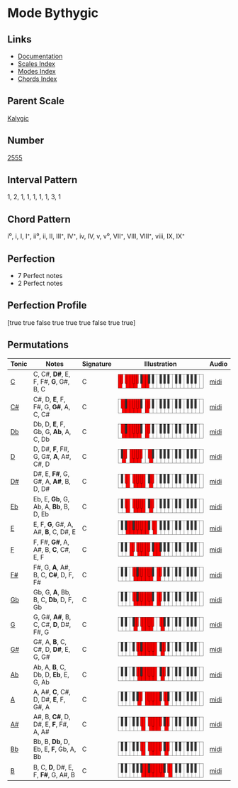 # Mode Bythygic

## Links

- [Documentation](index.md)
- [Scales Index](Scales.md)
- [Modes Index](Modes.md)
- [Chords Index](Chords.md)

## Parent Scale

[Kalygic](ScaleKalygic.md)

## Number

[2555](https://ianring.com/musictheory/scales/2555)

## Interval Pattern

1, 2, 1, 1, 1, 1, 1, 3, 1

## Chord Pattern

i⁰, i, I, I⁺, ii⁰, ii, II, III⁺, IV⁺, iv, IV, v, v⁰, VII⁺, VIII, VIII⁺, viii, IX, IX⁺

## Perfection

- 7 Perfect notes
- 2 Perfect notes

## Perfection Profile

[true true false true true true false true true]

## Permutations

| Tonic | Notes | Signature | Illustration | Audio |
|-------|-------|-----------|--------------|-------|
| [C](ModeCNaturalBythygic.md) | C, C#, **D#**, E, F, F#, **G**, G#, B, C | C | ![CNaturalBythygic](ModeCNaturalBythygic.png) | [midi](https://github.com/edipermadi/music/blob/main/docs/ModeCNaturalBythygic.mid?raw=true) |
| [C#](ModeCSharpBythygic.md) | C#, D, **E**, F, F#, G, **G#**, A, C, C# | C | ![CSharpBythygic](ModeCSharpBythygic.png) | [midi](https://github.com/edipermadi/music/blob/main/docs/ModeCSharpBythygic.mid?raw=true) |
| [Db](ModeDFlatBythygic.md) | Db, D, **E**, F, Gb, G, **Ab**, A, C, Db | C | ![DFlatBythygic](ModeDFlatBythygic.png) | [midi](https://github.com/edipermadi/music/blob/main/docs/ModeDFlatBythygic.mid?raw=true) |
| [D](ModeDNaturalBythygic.md) | D, D#, **F**, F#, G, G#, **A**, A#, C#, D | C | ![DNaturalBythygic](ModeDNaturalBythygic.png) | [midi](https://github.com/edipermadi/music/blob/main/docs/ModeDNaturalBythygic.mid?raw=true) |
| [D#](ModeDSharpBythygic.md) | D#, E, **F#**, G, G#, A, **A#**, B, D, D# | C | ![DSharpBythygic](ModeDSharpBythygic.png) | [midi](https://github.com/edipermadi/music/blob/main/docs/ModeDSharpBythygic.mid?raw=true) |
| [Eb](ModeEFlatBythygic.md) | Eb, E, **Gb**, G, Ab, A, **Bb**, B, D, Eb | C | ![EFlatBythygic](ModeEFlatBythygic.png) | [midi](https://github.com/edipermadi/music/blob/main/docs/ModeEFlatBythygic.mid?raw=true) |
| [E](ModeENaturalBythygic.md) | E, F, **G**, G#, A, A#, **B**, C, D#, E | C | ![ENaturalBythygic](ModeENaturalBythygic.png) | [midi](https://github.com/edipermadi/music/blob/main/docs/ModeENaturalBythygic.mid?raw=true) |
| [F](ModeFNaturalBythygic.md) | F, F#, **G#**, A, A#, B, **C**, C#, E, F | C | ![FNaturalBythygic](ModeFNaturalBythygic.png) | [midi](https://github.com/edipermadi/music/blob/main/docs/ModeFNaturalBythygic.mid?raw=true) |
| [F#](ModeFSharpBythygic.md) | F#, G, **A**, A#, B, C, **C#**, D, F, F# | C | ![FSharpBythygic](ModeFSharpBythygic.png) | [midi](https://github.com/edipermadi/music/blob/main/docs/ModeFSharpBythygic.mid?raw=true) |
| [Gb](ModeGFlatBythygic.md) | Gb, G, **A**, Bb, B, C, **Db**, D, F, Gb | C | ![GFlatBythygic](ModeGFlatBythygic.png) | [midi](https://github.com/edipermadi/music/blob/main/docs/ModeGFlatBythygic.mid?raw=true) |
| [G](ModeGNaturalBythygic.md) | G, G#, **A#**, B, C, C#, **D**, D#, F#, G | C | ![GNaturalBythygic](ModeGNaturalBythygic.png) | [midi](https://github.com/edipermadi/music/blob/main/docs/ModeGNaturalBythygic.mid?raw=true) |
| [G#](ModeGSharpBythygic.md) | G#, A, **B**, C, C#, D, **D#**, E, G, G# | C | ![GSharpBythygic](ModeGSharpBythygic.png) | [midi](https://github.com/edipermadi/music/blob/main/docs/ModeGSharpBythygic.mid?raw=true) |
| [Ab](ModeAFlatBythygic.md) | Ab, A, **B**, C, Db, D, **Eb**, E, G, Ab | C | ![AFlatBythygic](ModeAFlatBythygic.png) | [midi](https://github.com/edipermadi/music/blob/main/docs/ModeAFlatBythygic.mid?raw=true) |
| [A](ModeANaturalBythygic.md) | A, A#, **C**, C#, D, D#, **E**, F, G#, A | C | ![ANaturalBythygic](ModeANaturalBythygic.png) | [midi](https://github.com/edipermadi/music/blob/main/docs/ModeANaturalBythygic.mid?raw=true) |
| [A#](ModeASharpBythygic.md) | A#, B, **C#**, D, D#, E, **F**, F#, A, A# | C | ![ASharpBythygic](ModeASharpBythygic.png) | [midi](https://github.com/edipermadi/music/blob/main/docs/ModeASharpBythygic.mid?raw=true) |
| [Bb](ModeBFlatBythygic.md) | Bb, B, **Db**, D, Eb, E, **F**, Gb, A, Bb | C | ![BFlatBythygic](ModeBFlatBythygic.png) | [midi](https://github.com/edipermadi/music/blob/main/docs/ModeBFlatBythygic.mid?raw=true) |
| [B](ModeBNaturalBythygic.md) | B, C, **D**, D#, E, F, **F#**, G, A#, B | C | ![BNaturalBythygic](ModeBNaturalBythygic.png) | [midi](https://github.com/edipermadi/music/blob/main/docs/ModeBNaturalBythygic.mid?raw=true) |
